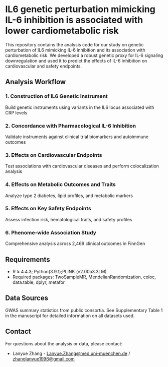 # IL6 genetic perturbation mimicking IL-6 inhibition is associated with lower cardiometabolic risk 
This repository contains the analysis code for our study on genetic perturbation of IL6 mimicking IL-6 inhibition and its association with cardiometabolic risk. We developed a robust genetic proxy for IL-6 signaling downregulation and used it to predict the effects of IL-6 inhibition on cardiovascular and safety endpoints.

## Analysis Workflow

### 1. Construction of IL6 Genetic Instrument
Build genetic instruments using variants in the IL6 locus associated with CRP levels

### 2. Concordance with Pharmacological IL-6 Inhibition
Validate instruments against clinical trial biomarkers and autoimmune outcomes

### 3. Effects on Cardiovascular Endpoints
Test associations with cardiovascular diseases and perform colocalization analysis

### 4. Effects on Metabolic Outcomes and Traits
Analyze type 2 diabetes, lipid profiles, and metabolic markers

### 5. Effects on Key Safety Endpoints
Assess infection risk, hematological traits, and safety profiles

### 6. Phenome-wide Association Study
Comprehensive analysis across 2,469 clinical outcomes in FinnGen

## Requirements
- R ≥ 4.4.3; Python(3.9.1);PLINK (v2.00a3.3LM) 
- Required packages: TwoSampleMR, MendelianRandomization, coloc, data.table, dplyr, metafor

## Data Sources
GWAS summary statistics from public consortia. See Supplementary Table 1 in the manuscript for detailed information on all datasets used.

## Contact
For questions about the analysis or data, please contact:
- Lanyue Zhang - Lanyue.Zhang@med.uni-muenchen.de / zhanglanyue1996@gmail.com
